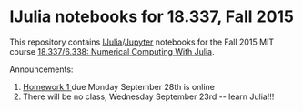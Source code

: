 # IJulia notebooks for 18.337, Fall 2015

This repository contains [IJulia](https://github.com/JuliaLang/IJulia.jl)/[Jupyter](https://jupyter.org/) notebooks for the Fall 2015 MIT course [18.337/6.338: Numerical Computing With Julia](http://courses.csail.mit.edu/18.337/2015).

Announcements: <br>
1.  <a href="https://github.com/alanedelman/18.337_2015/blob/master/HW1%20Due%20Monday%20September%2028th.ipynb">  Homework  1  </a> due Monday September 28th is online <br>
2. There will be no class, Wednesday September 23rd -- learn Julia!!!
